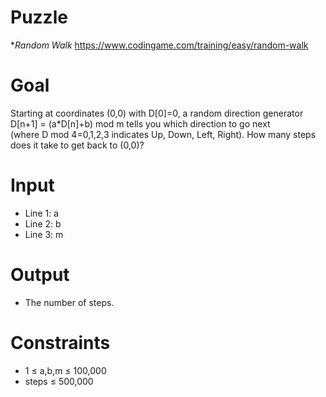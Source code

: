 # Puzzle
**Random Walk* https://www.codingame.com/training/easy/random-walk

# Goal
Starting at coordinates (0,0) with D[0]=0, a random direction generator D[n+1] = (a*D[n]+b) mod m tells you which direction to go next   
(where D mod 4=0,1,2,3 indicates Up, Down, Left, Right). How many steps does it take to get back to (0,0)?  

# Input
* Line 1: a
* Line 2: b
* Line 3: m

# Output
* The number of steps.

# Constraints
* 1 ≤ a,b,m ≤ 100,000
* steps ≤ 500,000
